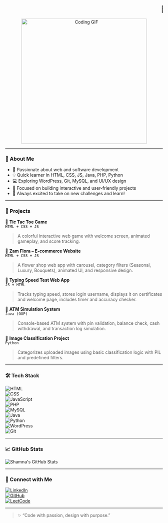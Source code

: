 <h2 align="center">
  <marquee scrollamount="10">👩‍💻 Hey there, I'm Shamna Fathima – Coding with passion!</marquee>
</h2>

<p align="center">
  <img src="https://media.tenor.com/iMUKJ0TEeOkAAAAM/anime-keyboard.gif" alt="Coding GIF" width="400"/>
</p>

----

### 🌟 About Me

- 🌱 Passionate about web and software development  
- 💡 Quick learner in HTML, CSS, JS, Java, PHP, Python  
- 💻 Exploring WordPress, Git, MySQL, and UI/UX design  
- 🎯 Focused on building interactive and user-friendly projects  
- 🚀 Always excited to take on new challenges and learn!


---

### 🧩 Projects

🔹 **Tic Tac Toe Game**  
`HTML + CSS + JS`  
> A colorful interactive web game with welcome screen, animated gameplay, and score tracking.

🔹 **Zam Flora – E-commerce Website**  
`HTML + CSS + JS`  
> A flower shop web app with carousel, category filters (Seasonal, Luxury, Bouquets), animated UI, and responsive design.

🔹 **Typing Speed Test Web App**  
`JS + HTML`  
> Tracks typing speed, stores login username, displays it on certificates and welcome page, includes timer and accuracy checker.

🔹 **ATM Simulation System**  
`Java (OOP)`  
> Console-based ATM system with pin validation, balance check, cash withdrawal, and transaction log simulation.

🔹 **Image Classification Project**  
`Python`  
> Categorizes uploaded images using basic classification logic with PIL and predefined filters.

---

### 🛠️ Tech Stack

![HTML](https://img.shields.io/badge/-HTML5-E34F26?logo=html5&logoColor=white)  
![CSS](https://img.shields.io/badge/-CSS3-1572B6?logo=css3&logoColor=white)  
![JavaScript](https://img.shields.io/badge/-JavaScript-F7DF1E?logo=javascript&logoColor=black)  
![PHP](https://img.shields.io/badge/-PHP-777BB4?logo=php&logoColor=white)  
![MySQL](https://img.shields.io/badge/-MySQL-4479A1?logo=mysql&logoColor=white)  
![Java](https://img.shields.io/badge/-Java-007396?logo=java&logoColor=white)  
![Python](https://img.shields.io/badge/-Python-3776AB?logo=python&logoColor=white)  
![WordPress](https://img.shields.io/badge/-WordPress-21759B?logo=wordpress&logoColor=white)  
![Git](https://img.shields.io/badge/-Git-F05032?logo=git&logoColor=white)

---

### 📈 GitHub Stats

![Shamna's GitHub Stats](https://github-readme-stats.vercel.app/api?username=ShamnaFathima&show_icons=true&theme=radical)

---

### 🔗 Connect with Me

[![LinkedIn](https://img.shields.io/badge/-LinkedIn-blue?style=flat-square&logo=linkedin)](https://www.linkedin.com/in/shamna-fathima-n-0745202b0)  
[![GitHub](https://img.shields.io/badge/-GitHub-black?style=flat-square&logo=github)](https://github.com/ShamnaFathima)  
[![LeetCode](https://img.shields.io/badge/-LeetCode-FFA116?style=flat-square&logo=leetcode&logoColor=white)](https://leetcode.com/)

---

> ✨ “Code with passion, design with purpose.”
